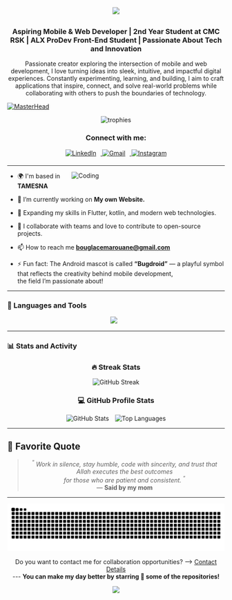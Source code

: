 <h1 align="center">
    <img src="https://readme-typing-svg.herokuapp.com/?font=Righteous&size=35&color=7611F7&center=true&vCenter=true&width=500&height=70&duration=4000&pause=1000&lines=✨+Hey+Friend!;+I'm+Marouane+Bouglace;+Welcome+to+my+GitHub+account;"/>
</h1>

<!-- <div align="center">
  <img src="https://profile-counter.glitch.me/BouglaceMarouane/count.svg" />
</div> -->

<h3 align="center">Aspiring Mobile & Web Developer | 2nd Year Student at CMC RSK | ALX ProDev Front-End Student | Passionate About Tech and Innovation</h3>

<p align="center">Passionate creator exploring the intersection of mobile and web development, I love turning ideas into sleek, intuitive, and impactful digital experiences. Constantly experimenting, learning, and building, I aim to craft applications that inspire, connect, and solve real-world problems while collaborating with others to push the boundaries of technology.</p>

[![MasterHead](https://github.com/user-attachments/assets/1146ab68-d416-494f-9d41-5d1d99f39397)](https://BouglaceMarouane.io)

<p align="center">
  <img src="https://github-profile-trophy.screw-hand.vercel.app/?username=BouglaceMarouane&theme=dracula&no-frame=true&column=8&margin-w=8&title=Stars,Repositories,Commits,Followers,PullRequest,Reviews,MultiLanguage,Issues&wantAll=true" alt="trophies"/>
</p>

<h3 align="center">Connect with me:</h3>
<div align="center" style="margin-bottom: 20px;">
  <a href="https://www.linkedin.com/in/marouane-bouglace/" target="_blank" >
    <img src="https://cdn-icons-png.freepik.com/256/2335/2335321.png?ga=GA1.1.361340327.1735012906" width="52" height="52" style="margin-right: 10px;" alt="LinkedIn" />
  </a>
  <a href="mailto:bouglacemarouane@gmail.com" target="_blank" >
    <img src="https://cdn-icons-png.freepik.com/256/2335/2335296.png?ga=GA1.1.361340327.1735012906" width="52" height="52" style="margin-right: 10px;" alt="Gmail"/>
  </a>
  <a href="https://www.instagram.com/marwane.2x/" target="_blank">
    <img src="https://cdn-icons-png.freepik.com/256/2335/2335273.png?ga=GA1.1.361340327.1735012906" width="52" height="52" alt="Instagram" />
  </a>
</div>

---

<p>
    <img align="right" alt="Coding" width="355"  style="margin-bottom: 20px;"  src="https://user-images.githubusercontent.com/74038190/212748830-4c709398-a386-4761-84d7-9e10b98fbe6e.gif">
</p>

<!--<p align="left">
    <a>
        <img src="https://img.shields.io/github/stars/bouglacemarouane" alt="bouglacemarouane" />
    </a>
</p>-->

- 🌍 I'm based in **TAMESNA**

- 🔭 I’m currently working on **My own Website.**

- 🌱 Expanding my skills in Flutter, kotlin, and modern web technologies.

- 👯 I collaborate with teams and love to contribute to open-source projects.

- 📫 How to reach me **bouglacemarouane@gmail.com**
  
- ⚡ Fun fact: The Android mascot is called **“Bugdroid”** — a playful symbol that reflects the creativity behind mobile development,<br> the field I’m passionate about!

---

  <h3>🧰 Languages and Tools</h3>
<p align="center" style="padding-right:10px">
  <a href="https://skillicons.dev">
    <img src="https://skillicons.dev/icons?i=html,css,js,py,php,bootstrap,qt,flask,wordpress,sqlite,mysql,firebase,dart,flutter,kotlin,powershell,bash,npm,git,github,replit,vercel,anaconda,visualstudio,vscode,sublime,pycharm,idea,androidstudio,figma,linux,ubuntu,windows,gmail&theme=dark&perline=12" />
  </a>
</p>

      
---

### 📊 Stats and Activity

<h3 align="center">🔥 Streak Stats</h3>
  
  <p align="center">
  <img src="https://streak-stats.demolab.com?user=BouglaceMarouane&theme=dracula&hide_border=false&background=1F222E&ring=F85D7F&fire=F85D7F&currStreakLabel=F8D866" width="450" alt="GitHub Streak"/>
    </a>
  </p>

<h3 align="center">💻 GitHub Profile Stats</h3>

<p align="center">
  <img src="https://github-readme-stats.vercel.app/api?username=BouglaceMarouane&show_icons=true&include_all_commits=true&count_private=true&theme=dracula&bg_color=1F222E&title_color=F85D7F&icon_color=F8D866" width="430" style="margin-right: 10px;" alt="GitHub Stats" />

  <img src="https://github-readme-stats.vercel.app/api/top-langs/?username=BouglaceMarouane&layout=compact&langs_count=6&theme=dracula&bg_color=1F222E&title_color=F85D7F&icon_color=F8D866" width="328" alt="Top Languages" />
</p>

---

## 📖 Favorite Quote

<div align="center">

> <sup>“</sup> <em>Work in silence, stay humble, code with sincerity, and trust that Allah executes the best outcomes<br> for those who are patient and consistent.</em> <sup>”</sup>  
> — <strong>Said by my mom</strong>

</div>

---

<p align="center">
    <img src="https://raw.githubusercontent.com/BouglaceMarouane/BouglaceMarouane/output/snake.svg" alt="Snake animation" />
</p>

<div align="center">
   <p>Do you want to contact me for collaboration opportunities? ⟶ 
      <a href="mailto:bouglacemarouane@gmail.com" target="_blank">Contact Details</a><br>
       ---
      <b>You can make my day better by starring 🌟 some of the repositories!</b>
   </p>
</div>

<p align="center">
  <img src="https://capsule-render.vercel.app/api?type=waving&color=gradient&height=60&section=footer"/>
</p>
<br/>
